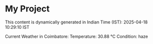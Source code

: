 # My Project

This content is dynamically generated in Indian Time (IST): 2025-04-18 10:29:10 IST


Current Weather in Coimbatore:
Temperature: 30.88 °C
Condition: haze
